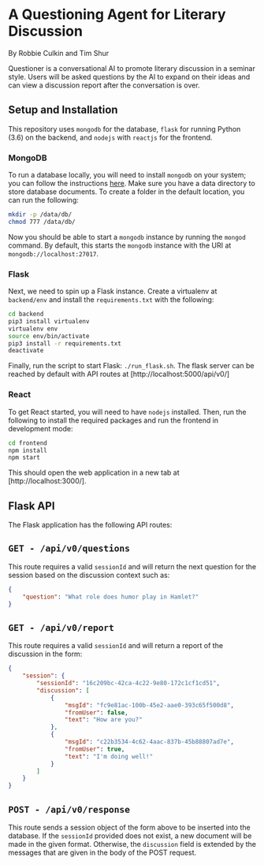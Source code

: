 # A Questioning Agent for Literary Discussion

By Robbie Culkin and Tim Shur

Questioner is a conversational AI to promote literary discussion in a
seminar style. Users will be asked questions by the AI to expand on
their ideas and can view a discussion report after the conversation
is over.


## Setup and Installation

This repository uses `mongodb` for the database, `flask` for running
Python (3.6) on the backend, and `nodejs` with `reactjs` for the
frontend.

### MongoDB
To run a database locally, you will need to install `mongodb` on your
system; you can follow the instructions
[here](https://docs.mongodb.com/manual/installation/#mongodb-community-edition).
Make sure you have a data directory to store database documents. To
create a folder in the default location, you can run the following:
```bash
mkdir -p /data/db/
chmod 777 /data/db/
```
Now you should be able to start a `mongodb` instance by running the
`mongod` command. By default, this starts the `mongodb` instance with
the URI at `mongodb://localhost:27017`.

### Flask
Next, we need to spin up a Flask instance. Create a virtualenv at
`backend/env` and install the `requirements.txt` with the following:
```bash
cd backend
pip3 install virtualenv
virtualenv env
source env/bin/activate
pip3 install -r requirements.txt
deactivate
```
Finally, run the script to start Flask: `./run_flask.sh`. The flask
server can be reached by default with API routes at
[http://localhost:5000/api/v0/]

### React
To get React started, you will need to have `nodejs` installed. Then,
run the following to install the required packages and run the
frontend in development mode:
```bash
cd frontend
npm install
npm start
```
This should open the web application in a new tab at
[http://localhost:3000/].


## Flask API

The Flask application has the following API routes:

`GET - /api/v0/questions`
-------------------------
This route requires a valid `sessionId` and will return the next
question for the session based on the discussion context such as:
```json
{
    "question": "What role does humor play in Hamlet?"
}
```

`GET - /api/v0/report`
----------------------
This route requires a valid `sessionId` and will return a report of
the discussion in the form:
```json
{
    "session": {
        "sessionId": "16c209bc-42ca-4c22-9e80-172c1cf1cd51",
        "discussion": [
            {
                "msgId": "fc9e81ac-100b-45e2-aae0-393c65f500d8",
                "fromUser": false,
                "text": "How are you?"
            },
            {
                "msgId": "c22b3534-4c62-4aac-837b-45b88807ad7e",
                "fromUser": true,
                "text": "I'm doing well!"
            }
        ]
    }
}
```

`POST - /api/v0/response`
-------------------------
This route sends a session object of the form above to be inserted
into the database. If the `sessionId` provided does not exist, a new
document will be made in the given format. Otherwise, the
`discussion` field is extended by the messages that are given in the
body of the POST request.
